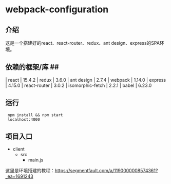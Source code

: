 # webpack-configuration #
## 介绍 ##
这是一个搭建好的react、react-router、redux、ant design、express的SPA环境。
## 依赖的框架/库 ##  
| react            | 15.4.2
| redux            | 3.6.0
| ant design       | 2.7.4
| webpack          | 1.14.0
| express          | 4.15.0 
| react-router     | 3.0.2
| isomorphic-fetch | 2.2.1
| babel            | 6.23.0
## 运行 ##
```
 npm install && npm start
 localhost:4000
```
## 项目入口 ##
+ client
  + src
    + main.js
    
这里是环境搭建的教程：https://segmentfault.com/a/1190000008574361?_ea=1691243
